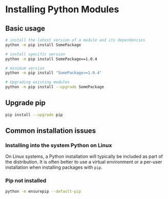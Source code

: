 # Installing Python Modules

## Basic usage

```sh
# install the latest version of a module and its dependencies
python -m pip install SomePackage

# install specific version
python -m pip install SomePackage==1.0.4  

# minimum version
python -m pip install "SomePackage>=1.0.4"

# Upgrading existing modules
python -m pip install --upgrade SomePackage
```


## Upgrade pip

```sh
pip install --upgrade pip
```


## Common installation issues

### Installing into the system Python on Linux

On Linux systems, a Python installation will typically be included as part of the distribution. It is often better to use a virtual environment or a per-user installation when installing packages with `pip`.

### Pip not installed

```sh
python -m ensurepip --default-pip
```